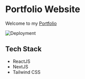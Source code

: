 # Portfolio Website

Welcome to my [Portfolio](https://brentchampion.com)

![Deployment](https://github.com/bchampp/portfolio/workflows/.github/workflows/main.yml/badge.svg)

## Tech Stack
- ReactJS
- NextJS
- Tailwind CSS
